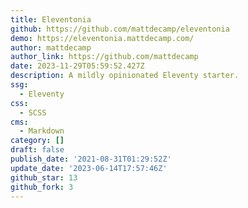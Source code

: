 ```yaml
---
title: Eleventonia
github: https://github.com/mattdecamp/eleventonia
demo: https://eleventonia.mattdecamp.com/
author: mattdecamp
author_link: https://github.com/mattdecamp
date: 2023-11-29T05:59:52.427Z
description: A mildly opinionated Eleventy starter.
ssg:
  - Eleventy
css:
  - SCSS
cms:
  - Markdown
category: []
draft: false
publish_date: '2021-08-31T01:29:52Z'
update_date: '2023-06-14T17:57:46Z'
github_star: 13
github_fork: 3
---
```

